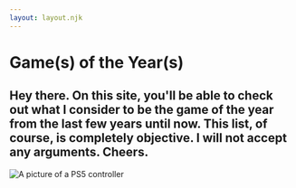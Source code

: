 ```yaml
---
layout: layout.njk
---
```


<h1 class="text-shadow-pop-right"> Game(s) of the Year(s) </h1>

<div class="text-focus-in">
<h2>Hey there. On this site, you'll be able to check out what I consider to be the game of the year from the last few years until now. This list, of course, is completely objective. I will not accept any arguments. Cheers.</h2>
</div>

<div class="swing-in-bottom-bck">
<img src="../img/controller.png" class="controller" alt="A picture of a PS5 controller">
</div>

